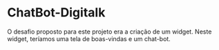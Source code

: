 # ChatBot-Digitalk
O desafio proposto para este projeto era a criação de um widget. Neste widget, teríamos uma tela de boas-vindas e um chat-bot.

